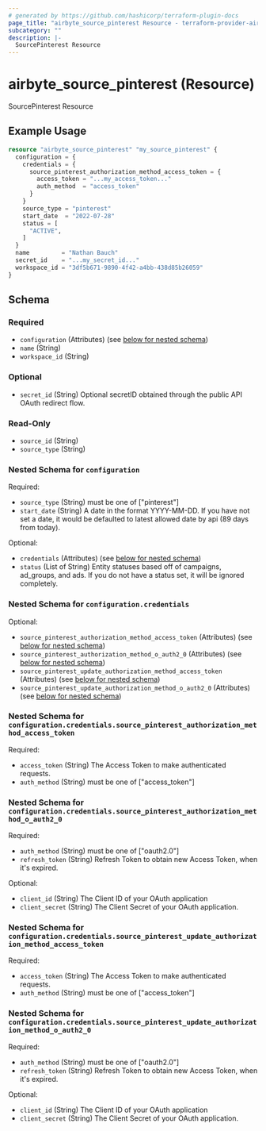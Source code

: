 ```yaml
---
# generated by https://github.com/hashicorp/terraform-plugin-docs
page_title: "airbyte_source_pinterest Resource - terraform-provider-airbyte"
subcategory: ""
description: |-
  SourcePinterest Resource
---
```


# airbyte_source_pinterest (Resource)

SourcePinterest Resource

## Example Usage

```terraform
resource "airbyte_source_pinterest" "my_source_pinterest" {
  configuration = {
    credentials = {
      source_pinterest_authorization_method_access_token = {
        access_token = "...my_access_token..."
        auth_method  = "access_token"
      }
    }
    source_type = "pinterest"
    start_date  = "2022-07-28"
    status = [
      "ACTIVE",
    ]
  }
  name         = "Nathan Bauch"
  secret_id    = "...my_secret_id..."
  workspace_id = "3df5b671-9890-4f42-a4bb-438d85b26059"
}
```

<!-- schema generated by tfplugindocs -->
## Schema

### Required

- `configuration` (Attributes) (see [below for nested schema](#nestedatt--configuration))
- `name` (String)
- `workspace_id` (String)

### Optional

- `secret_id` (String) Optional secretID obtained through the public API OAuth redirect flow.

### Read-Only

- `source_id` (String)
- `source_type` (String)

<a id="nestedatt--configuration"></a>
### Nested Schema for `configuration`

Required:

- `source_type` (String) must be one of ["pinterest"]
- `start_date` (String) A date in the format YYYY-MM-DD. If you have not set a date, it would be defaulted to latest allowed date by api (89 days from today).

Optional:

- `credentials` (Attributes) (see [below for nested schema](#nestedatt--configuration--credentials))
- `status` (List of String) Entity statuses based off of campaigns, ad_groups, and ads. If you do not have a status set, it will be ignored completely.

<a id="nestedatt--configuration--credentials"></a>
### Nested Schema for `configuration.credentials`

Optional:

- `source_pinterest_authorization_method_access_token` (Attributes) (see [below for nested schema](#nestedatt--configuration--credentials--source_pinterest_authorization_method_access_token))
- `source_pinterest_authorization_method_o_auth2_0` (Attributes) (see [below for nested schema](#nestedatt--configuration--credentials--source_pinterest_authorization_method_o_auth2_0))
- `source_pinterest_update_authorization_method_access_token` (Attributes) (see [below for nested schema](#nestedatt--configuration--credentials--source_pinterest_update_authorization_method_access_token))
- `source_pinterest_update_authorization_method_o_auth2_0` (Attributes) (see [below for nested schema](#nestedatt--configuration--credentials--source_pinterest_update_authorization_method_o_auth2_0))

<a id="nestedatt--configuration--credentials--source_pinterest_authorization_method_access_token"></a>
### Nested Schema for `configuration.credentials.source_pinterest_authorization_method_access_token`

Required:

- `access_token` (String) The Access Token to make authenticated requests.
- `auth_method` (String) must be one of ["access_token"]


<a id="nestedatt--configuration--credentials--source_pinterest_authorization_method_o_auth2_0"></a>
### Nested Schema for `configuration.credentials.source_pinterest_authorization_method_o_auth2_0`

Required:

- `auth_method` (String) must be one of ["oauth2.0"]
- `refresh_token` (String) Refresh Token to obtain new Access Token, when it's expired.

Optional:

- `client_id` (String) The Client ID of your OAuth application
- `client_secret` (String) The Client Secret of your OAuth application.


<a id="nestedatt--configuration--credentials--source_pinterest_update_authorization_method_access_token"></a>
### Nested Schema for `configuration.credentials.source_pinterest_update_authorization_method_access_token`

Required:

- `access_token` (String) The Access Token to make authenticated requests.
- `auth_method` (String) must be one of ["access_token"]


<a id="nestedatt--configuration--credentials--source_pinterest_update_authorization_method_o_auth2_0"></a>
### Nested Schema for `configuration.credentials.source_pinterest_update_authorization_method_o_auth2_0`

Required:

- `auth_method` (String) must be one of ["oauth2.0"]
- `refresh_token` (String) Refresh Token to obtain new Access Token, when it's expired.

Optional:

- `client_id` (String) The Client ID of your OAuth application
- `client_secret` (String) The Client Secret of your OAuth application.


